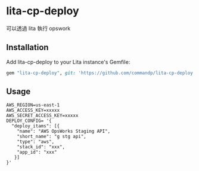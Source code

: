 # lita-cp-deploy

可以透過 lita 執行 opswork

## Installation

Add lita-cp-deploy to your Lita instance's Gemfile:

``` ruby
gem "lita-cp-deploy", git: 'https://github.com/commandp/lita-cp-deploy.git'
```

## Usage

```
AWS_REGION=us-east-1
AWS_ACCESS_KEY=xxxxx
AWS_SECRET_ACCESS_KEY=xxxxx
DEPLOY_CONFIG= '{
  "deploy_itams": [{
    "name": "AWS OpsWorks Staging API",
    "short_name": "g stg api", 
    "type": "aws", 
    "stack_id": "xxx",
    "app_id": "xxx"
   }]
}'
```
